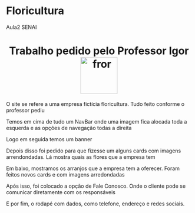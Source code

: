 # Floricultura
Aula2 SENAI
<div>
    <h1 style="text-align: center;">Trabalho pedido pelo Professor Igor <img src="https://img.freepik.com/fotos-gratis/lindo-buque-de-rosas_24837-420.jpg?w=1060&t=st=1683153750~exp=1683154350~hmac=f2befe661b428d653e2ee8f83cca0b1573536e67080a03b321c9d883ac4164e2" alt="fror" style="width: 100px; height: 100px; align: right;"></h1>
</div>
<p>O site se refere a uma empresa fictícia floricultura. Tudo feito conforme o professor pediu</p>
<p>Temos em cima de tudo um NavBar onde uma imagem fica alocada toda a esquerda e as opções de navegação todas a direita</p>
<p>Logo em seguida temos um banner</p>
<p>Depois disso foi pedido para que fizesse um alguns cards com imagens arrendondadas. Lá mostra quais as flores que a empresa tem</p>
<p>Em baixo, mostramos os arranjos que a empresa tem a oferecer. Foram feitos novos cards e com imagens arredondadas</p>
<p>Após isso, foi colocado a opção de Fale Conosco. Onde o cliente pode se comunicar diretamente com os responsáveis</p>
<p>E por fim, o rodapé com dados, como telefone, endereço e redes sociais.</p>